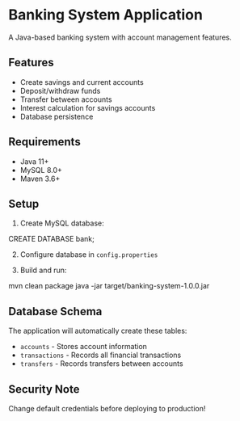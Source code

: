 # Banking System Application

A Java-based banking system with account management features.

## Features
- Create savings and current accounts
- Deposit/withdraw funds
- Transfer between accounts
- Interest calculation for savings accounts
- Database persistence

## Requirements
- Java 11+
- MySQL 8.0+
- Maven 3.6+

## Setup
1. Create MySQL database:

CREATE DATABASE bank;


2. Configure database in `config.properties`

3. Build and run:

mvn clean package
java -jar target/banking-system-1.0.0.jar


## Database Schema
The application will automatically create these tables:
- `accounts` - Stores account information
- `transactions` - Records all financial transactions
- `transfers` - Records transfers between accounts

## Security Note
Change default credentials before deploying to production!
